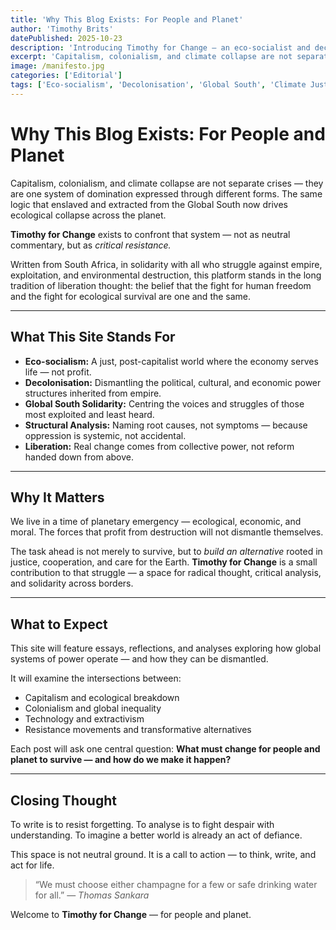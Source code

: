 ```yaml
---
title: 'Why This Blog Exists: For People and Planet'
author: 'Timothy Brits'
datePublished: 2025-10-23
description: 'Introducing Timothy for Change — an eco-socialist and decolonial platform from South Africa, dedicated to exposing structural violence and imagining a just future.'
excerpt: 'Capitalism, colonialism, and climate collapse are not separate crises — they are one system of domination expressed through different forms. This opening statement defines the mission and values of Timothy for Change: an eco-socialist, decolonial platform from South Africa for people and planet.'
image: /manifesto.jpg
categories: ['Editorial']
tags: ['Eco-socialism', 'Decolonisation', 'Global South', 'Climate Justice', 'Introduction']
---
```


# Why This Blog Exists: For People and Planet

Capitalism, colonialism, and climate collapse are not separate crises — they are one system of domination expressed through different forms.
The same logic that enslaved and extracted from the Global South now drives ecological collapse across the planet.

**Timothy for Change** exists to confront that system — not as neutral commentary, but as _critical resistance._

Written from South Africa, in solidarity with all who struggle against empire, exploitation, and environmental destruction, this platform stands in the long tradition of liberation thought: the belief that the fight for human freedom and the fight for ecological survival are one and the same.

---

## What This Site Stands For

- **Eco-socialism:** A just, post-capitalist world where the economy serves life — not profit.
- **Decolonisation:** Dismantling the political, cultural, and economic power structures inherited from empire.
- **Global South Solidarity:** Centring the voices and struggles of those most exploited and least heard.
- **Structural Analysis:** Naming root causes, not symptoms — because oppression is systemic, not accidental.
- **Liberation:** Real change comes from collective power, not reform handed down from above.

---

## Why It Matters

We live in a time of planetary emergency — ecological, economic, and moral.
The forces that profit from destruction will not dismantle themselves.

The task ahead is not merely to survive, but to _build an alternative_ rooted in justice, cooperation, and care for the Earth.
**Timothy for Change** is a small contribution to that struggle — a space for radical thought, critical analysis, and solidarity across borders.

---

## What to Expect

This site will feature essays, reflections, and analyses exploring how global systems of power operate — and how they can be dismantled.

It will examine the intersections between:

- Capitalism and ecological breakdown
- Colonialism and global inequality
- Technology and extractivism
- Resistance movements and transformative alternatives

Each post will ask one central question:
**What must change for people and planet to survive — and how do we make it happen?**

---

## Closing Thought

To write is to resist forgetting.
To analyse is to fight despair with understanding.
To imagine a better world is already an act of defiance.

This space is not neutral ground.
It is a call to action — to think, write, and act for life.

> “We must choose either champagne for a few or safe drinking water for all.”
> — _Thomas Sankara_

Welcome to **Timothy for Change** — for people and planet.
